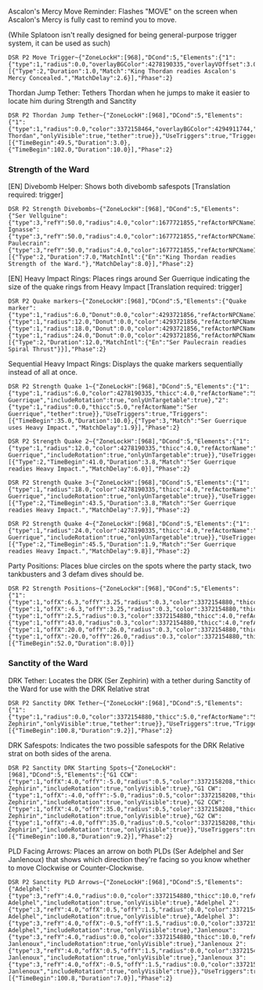 Ascalon's Mercy Move Reminder: Flashes "MOVE" on the screen when Ascalon's Mercy is fully cast to remind you to move. 

(While Splatoon isn't really designed for being general-purpose trigger system, it can be used as such)
```
DSR P2 Move Trigger~{"ZoneLockH":[968],"DCond":5,"Elements":{"1":{"type":1,"radius":0.0,"overlayBGColor":4278190335,"overlayVOffset":3.0,"overlayFScale":8.0,"thicc":0.0,"overlayText":"MOVE","refActorType":1}},"UseTriggers":true,"Triggers":[{"Type":2,"Duration":1.0,"Match":"King Thordan readies Ascalon's Mercy Concealed.","MatchDelay":2.6}],"Phase":2}
```

Thordan Jump Tether: Tethers Thordan when he jumps to make it easier to locate him during Strength and Sanctity
```
DSR P2 Thordan Jump Tether~{"ZoneLockH":[968],"DCond":5,"Elements":{"1":{"type":1,"radius":0.0,"color":3372158464,"overlayBGColor":4294911744,"overlayVOffset":3.0,"thicc":19.9,"refActorName":"King Thordan","onlyVisible":true,"tether":true}},"UseTriggers":true,"Triggers":[{"TimeBegin":49.5,"Duration":3.0},{"TimeBegin":102.0,"Duration":10.0}],"Phase":2}
```

### Strength of the Ward
[EN] Divebomb Helper: Shows both divebomb safespots [Translation required: trigger]
```
DSR P2 Strength Divebombs~{"ZoneLockH":[968],"DCond":5,"Elements":{"Ser Vellguine":{"type":3,"refY":50.0,"radius":4.0,"color":1677721855,"refActorNPCNameID":3636,"refActorComparisonType":6,"includeHitbox":true,"includeRotation":true,"onlyUnTargetable":true},"Ser Ignasse":{"type":3,"refY":50.0,"radius":4.0,"color":1677721855,"refActorNPCNameID":3638,"refActorComparisonType":6,"includeHitbox":true,"includeRotation":true,"onlyUnTargetable":true},"Ser Paulecrain":{"type":3,"refY":50.0,"radius":4.0,"color":1677721855,"refActorNPCNameID":3637,"refActorComparisonType":6,"includeHitbox":true,"includeRotation":true,"onlyUnTargetable":true}},"UseTriggers":true,"Triggers":[{"Type":2,"Duration":7.0,"MatchIntl":{"En":"King Thordan readies Strength of the Ward."},"MatchDelay":8.0}],"Phase":2}
```

[EN] Heavy Impact Rings: Places rings around Ser Guerrique indicating the size of the quake rings from Heavy Impact [Translation required: trigger]
```
DSR P2 Quake markers~{"ZoneLockH":[968],"DCond":5,"Elements":{"Quake marker":{"type":1,"radius":6.0,"Donut":0.0,"color":4293721856,"refActorNPCNameID":3641,"refActorComparisonType":6,"includeRotation":true,"onlyUnTargetable":true},"2":{"type":1,"radius":12.0,"Donut":0.0,"color":4293721856,"refActorNPCNameID":3641,"refActorComparisonType":6,"includeRotation":true,"onlyUnTargetable":true},"3":{"type":1,"radius":18.0,"Donut":0.0,"color":4293721856,"refActorNPCNameID":3641,"refActorComparisonType":6,"includeRotation":true,"onlyUnTargetable":true},"4":{"type":1,"radius":24.0,"Donut":0.0,"color":4293721856,"refActorNPCNameID":3641,"refActorComparisonType":6,"includeRotation":true,"onlyUnTargetable":true}},"UseTriggers":true,"Triggers":[{"Type":2,"Duration":12.0,"MatchIntl":{"En":"Ser Paulecrain readies Spiral Thrust"}}],"Phase":2}
```

Sequential Heavy Impact Rings: Displays the quake markers sequentially instead of all at once.
```
DSR P2 Strength Quake 1~{"ZoneLockH":[968],"DCond":5,"Elements":{"1":{"type":1,"radius":6.0,"color":4278190335,"thicc":4.0,"refActorName":"Ser Guerrique","includeRotation":true,"onlyUnTargetable":true},"2":{"type":1,"radius":0.0,"thicc":5.0,"refActorName":"Ser Guerrique","tether":true}},"UseTriggers":true,"Triggers":[{"TimeBegin":35.0,"Duration":10.0},{"Type":3,"Match":"Ser Guerrique uses Heavy Impact.","MatchDelay":1.9}],"Phase":2}
```
```
DSR P2 Strength Quake 2~{"ZoneLockH":[968],"DCond":5,"Elements":{"1":{"type":1,"radius":12.0,"color":4278190335,"thicc":4.0,"refActorName":"Ser Guerrique","includeRotation":true,"onlyUnTargetable":true}},"UseTriggers":true,"Triggers":[{"Type":2,"TimeBegin":41.0,"Duration":3.8,"Match":"Ser Guerrique readies Heavy Impact.","MatchDelay":6.0}],"Phase":2}
```
```
DSR P2 Strength Quake 3~{"ZoneLockH":[968],"DCond":5,"Elements":{"1":{"type":1,"radius":18.0,"color":4278190335,"thicc":4.0,"refActorName":"Ser Guerrique","includeRotation":true,"onlyUnTargetable":true}},"UseTriggers":true,"Triggers":[{"Type":2,"TimeBegin":43.5,"Duration":3.8,"Match":"Ser Guerrique readies Heavy Impact.","MatchDelay":7.9}],"Phase":2}
```
```
DSR P2 Strength Quake 4~{"ZoneLockH":[968],"DCond":5,"Elements":{"1":{"type":1,"radius":24.0,"color":4278190335,"thicc":4.0,"refActorName":"Ser Guerrique","includeRotation":true,"onlyUnTargetable":true}},"UseTriggers":true,"Triggers":[{"Type":2,"TimeBegin":45.5,"Duration":1.9,"Match":"Ser Guerrique readies Heavy Impact.","MatchDelay":9.8}],"Phase":2}
```
Party Positions: Places blue circles on the spots where the party stack, two tankbusters and 3 defam dives should be.
```
DSR P2 Strength Positions~{"ZoneLockH":[968],"DCond":5,"Elements":{"1":{"type":1,"offX":6.3,"offY":3.25,"radius":0.3,"color":3372154880,"thicc":4.0,"refActorDataID":12604,"refActorComparisonType":3,"includeRotation":true},"2":{"type":1,"offX":-6.3,"offY":3.25,"radius":0.3,"color":3372154880,"thicc":4.0,"refActorDataID":12604,"refActorComparisonType":3,"includeRotation":true},"3":{"type":1,"offY":2.5,"radius":0.3,"color":3372154880,"thicc":4.0,"refActorDataID":12604,"refActorComparisonType":3,"includeRotation":true},"4":{"type":1,"offY":43.0,"radius":0.3,"color":3372154880,"thicc":4.0,"refActorDataID":12604,"refActorComparisonType":3,"includeRotation":true},"5":{"type":1,"offX":20.0,"offY":26.0,"radius":0.3,"color":3372154880,"thicc":4.0,"refActorDataID":12604,"refActorComparisonType":3,"includeRotation":true},"6":{"type":1,"offX":-20.0,"offY":26.0,"radius":0.3,"color":3372154880,"thicc":4.0,"refActorDataID":12604,"refActorComparisonType":3,"includeRotation":true}},"UseTriggers":true,"Triggers":[{"TimeBegin":52.0,"Duration":8.0}]}
```

### Sanctity of the Ward
DRK Tether: Locates the DRK (Ser Zephirin) with a tether during Sanctity of the Ward for use with the DRK Relative strat
```
DSR P2 Sanctity DRK Tether~{"ZoneLockH":[968],"DCond":5,"Elements":{"1":{"type":1,"radius":0.0,"color":3372154880,"thicc":5.0,"refActorName":"Ser Zephirin","onlyVisible":true,"tether":true}},"UseTriggers":true,"Triggers":[{"TimeBegin":100.8,"Duration":9.2}],"Phase":2}
```

DRK Safespots: Indicates the two possible safespots for the DRK Relative strat on both sides of the arena.
```
DSR P2 Sanctity DRK Starting Spots~{"ZoneLockH":[968],"DCond":5,"Elements":{"G1 CCW":{"type":1,"offX":4.0,"offY":-5.0,"radius":0.5,"color":3372158208,"thicc":5.0,"refActorName":"Ser Zephirin","includeRotation":true,"onlyVisible":true},"G1 CW":{"type":1,"offX":-4.0,"offY":-5.0,"radius":0.5,"color":3372158208,"thicc":5.0,"refActorName":"Ser Zephirin","includeRotation":true,"onlyVisible":true},"G2 CCW":{"type":1,"offX":4.0,"offY":35.0,"radius":0.5,"color":3372158208,"thicc":5.0,"refActorName":"Ser Zephirin","includeRotation":true,"onlyVisible":true},"G2 CW":{"type":1,"offX":-4.0,"offY":35.0,"radius":0.5,"color":3372158208,"thicc":5.0,"refActorName":"Ser Zephirin","includeRotation":true,"onlyVisible":true}},"UseTriggers":true,"Triggers":[{"TimeBegin":100.8,"Duration":9.2}],"Phase":2}
```

PLD Facing Arrows: Places an arrow on both PLDs (Ser Adelphel and Ser Janlenoux) that shows which direction they're facing so you know whether to move Clockwise or Counter-Clockwise.
```
DSR P2 Sanctity PLD Arrows~{"ZoneLockH":[968],"DCond":5,"Elements":{"Adelphel":{"type":3,"refY":4.0,"radius":0.0,"color":3372154880,"thicc":10.0,"refActorName":"Ser Adelphel","includeRotation":true,"onlyVisible":true},"Adelphel 2":{"type":3,"refY":4.0,"offX":0.5,"offY":1.5,"radius":0.0,"color":3372154880,"thicc":10.0,"refActorName":"Ser Adelphel","includeRotation":true,"onlyVisible":true},"Adelphel 3":{"type":3,"refY":4.0,"offX":-0.5,"offY":1.5,"radius":0.0,"color":3372154880,"thicc":10.0,"refActorName":"Ser Adelphel","includeRotation":true,"onlyVisible":true},"Janlenoux":{"type":3,"refY":4.0,"radius":0.0,"color":3372154880,"thicc":10.0,"refActorName":"Ser Janlenoux","includeRotation":true,"onlyVisible":true},"Janlenoux 2":{"type":3,"refY":4.0,"offX":0.5,"offY":1.5,"radius":0.0,"color":3372154880,"thicc":10.0,"refActorName":"Ser Janlenoux","includeRotation":true,"onlyVisible":true},"Janlenoux 3":{"type":3,"refY":4.0,"offX":-0.5,"offY":1.5,"radius":0.0,"color":3372154880,"thicc":10.0,"refActorName":"Ser Janlenoux","includeRotation":true,"onlyVisible":true}},"UseTriggers":true,"Triggers":[{"TimeBegin":100.8,"Duration":7.0}],"Phase":2}
```
